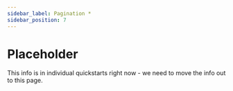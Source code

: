 ```yaml
---
sidebar_label: Pagination *
sidebar_position: 7
---
```


# Placeholder

This info is in individual quickstarts right now - we need to move the info out to this page.